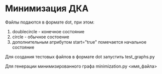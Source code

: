 # Минимизация ДКА

Файлы подаются в формате dot, при этом:
1. doublecircle - конечное состояние
2. circle - обычное состоение
3. дополнительным атрибутом start="true" помечается начальное состояние

Для создания тестовых файлов в формате dot запустить test_graphs.py

Для генерации минимизированного графа minimization.py <имя_файла>
